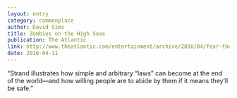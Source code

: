 ```yaml
---
layout: entry
category: commonplace
author: David Sims
title: Zombies on the High Seas
publication: The Atlantic
link: http://www.theatlantic.com/entertainment/archive/2016/04/fear-the-walking-dead-season-two-review/477672/
date: 2016-04-11
---
```


“Strand illustrates how simple and arbitrary “laws” can become at the end of the world—and how willing people are to abide by them if it means they’ll be safe.”

